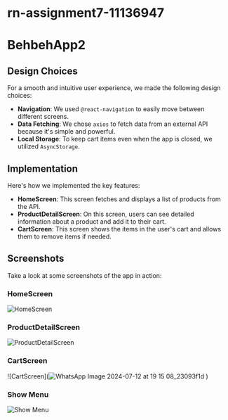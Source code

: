 # rn-assignment7-11136947

# BehbehApp2

## Design Choices
For a smooth and intuitive user experience, we made the following design choices:
- **Navigation**: We used `@react-navigation` to easily move between different screens.
- **Data Fetching**: We chose `axios` to fetch data from an external API because it's simple and powerful.
- **Local Storage**: To keep cart items even when the app is closed, we utilized `AsyncStorage`.

## Implementation
Here's how we implemented the key features:
- **HomeScreen**: This screen fetches and displays a list of products from the API.
- **ProductDetailScreen**: On this screen, users can see detailed information about a product and add it to their cart.
- **CartScreen**: This screen shows the items in the user's cart and allows them to remove items if needed.

## Screenshots
Take a look at some screenshots of the app in action:

### HomeScreen
![HomeScreen](![IMG-20240712-WA0042](https://github.com/user-attachments/assets/b8fe0ddc-c33b-47d0-b171-7653269497e3)
)

### ProductDetailScreen
![ProductDetailScreen](![IMG-20240712-WA0040](https://github.com/user-attachments/assets/cec721e3-2950-4767-81ab-e91a5d2a724f)
)

### CartScreen
![CartScreen](![WhatsApp Image 2024-07-12 at 19 15 08_23093f1d](https://github.com/user-attachments/assets/849eda95-88b9-40b7-92bc-409c5ea3f8e5)
)

### Show Menu
![Show Menu](![IMG-20240712-WA0041](https://github.com/user-attachments/assets/f4c43396-b21f-4a7d-a5ca-c138965624a8)
)
